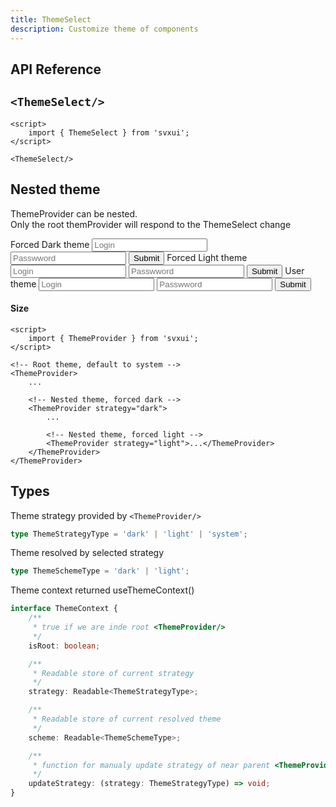 ```yaml
---
title: ThemeSelect
description: Customize theme of components
---
```


<script>
    import {docThemeProviderPropsDefs} from '$lib/theme/ThemeProvider/ThemeProvider.props.ts';
    import ThemeProvider from '$lib/theme/ThemeProvider/ThemeProvider.svelte';
    import ThemeSelect from '$lib/theme/ThemeSelect/ThemeSelect.svelte';
    import Card from '$lib/components/Card/Card.svelte';
    import Flexbox from '$lib/components/Flexbox/Flexbox.svelte';
    import Text from '$lib/components/Text/Text.svelte';
    import Badge from '$lib/components/Badge/Badge.svelte';
    import Input from '$lib/components/Input/Input.svelte';
    import Button from '$lib/components/Button/Button.svelte';
    import ApiReference from '$lib-doc/components/ApiReference.svelte';
</script>


## API Reference

<ApiReference data={docThemeProviderPropsDefs}></ApiReference>


## ```<ThemeSelect/>```
```svelte example
<script>
    import { ThemeSelect } from 'svxui';
</script>

<ThemeSelect/>
```

## Nested theme
ThemeProvider can be nested.  
Only the root themProvider will respond to the ThemeSelect change

<ThemeProvider strategy="dark">
    <Card>
        <Flexbox direction="column" gap="3">
            <Text size="5" weightt="bold">Forced Dark theme</Text>
            <Input placeholder="Login"/>
            <Input placeholder="Passwword" type="passwword"/>
            <Button>Submit</Button>
            <ThemeProvider strategy="light">
                <Card class="mt-7">
                    <Flexbox direction="column" gap="3">
                        <Text size="5" weightt="bold">Forced Light theme</Text>
                        <Input placeholder="Login"/>
                        <Input placeholder="Passwword" type="passwword"/>
                        <Button>Submit</Button>
                         <ThemeProvider strategy="system">
                            <Card class="mt-7">
                                <Flexbox direction="column" gap="3">
                                    <Text size="5" weightt="bold">User theme</Text>
                                    <Input placeholder="Login"/>
                                    <Input placeholder="Passwword" type="passwword"/>
                                    <Button>Submit</Button>
                                </Flexbox>
                            </Card>
                        </ThemeProvider>
                    </Flexbox>
                </Card>
            </ThemeProvider>
        </Flexbox>
    </Card>
</ThemeProvider>

#### Size

```svelte
<script>
    import { ThemeProvider } from 'svxui';
</script>

<!-- Root theme, default to system -->
<ThemeProvider>
    ...

    <!-- Nested theme, forced dark -->
    <ThemeProvider strategy="dark">
        ...

        <!-- Nested theme, forced light -->
        <ThemeProvider strategy="light">...</ThemeProvider>
    </ThemeProvider>
</ThemeProvider>
```



## Types

Theme strategy provided by <Badge>```<ThemeProvider/>```</Badge>
``` typescript
type ThemeStrategyType = 'dark' | 'light' | 'system';
```

Theme resolved by selected strategy
``` typescript
type ThemeSchemeType = 'dark' | 'light';
```

Theme context returned useThemeContext()
``` typescript
interface ThemeContext {
    /**
     * true if we are inde root <ThemeProvider/>
     */
    isRoot: boolean;

    /**
     * Readable store of current strategy
     */
    strategy: Readable<ThemeStrategyType>;

    /**
     * Readable store of current resolved theme
     */
    scheme: Readable<ThemeSchemeType>;

    /**
     * function for manualy update strategy of near parent <ThemeProvider>
     */
    updateStrategy: (strategy: ThemeStrategyType) => void;
}
```